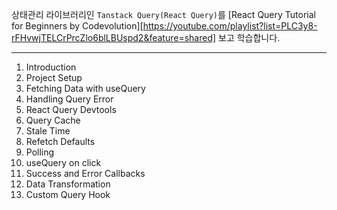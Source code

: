 상태관리 라이브러리인 `Tanstack Query(React Query)`를 [React Query Tutorial for Beginners by Codevolution][https://youtube.com/playlist?list=PLC3y8-rFHvwjTELCrPrcZlo6blLBUspd2&feature=shared] 보고 학습합니다.

---

1. Introduction
2. Project Setup
3. Fetching Data with useQuery
4. Handling Query Error
5. React Query Devtools
6. Query Cache
7. Stale Time
8. Refetch Defaults
9. Polling
10. useQuery on click
11. Success and Error Callbacks
12. Data Transformation
13. Custom Query Hook

